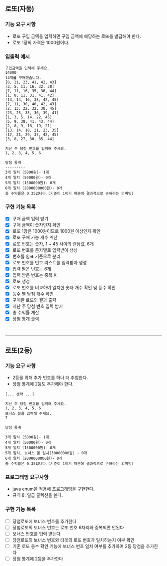 ## 로또(자동)
### 기능 요구 사항
- 로또 구입 금액을 입력하면 구입 금액에 해당하는 로또를 발급해야 한다.
- 로또 1장의 가격은 1000원이다.

### 입출력 예시
```text
구입금액을 입력해 주세요.
14000
14개를 구매했습니다.
[8, 21, 23, 41, 42, 43]
[3, 5, 11, 16, 32, 38]
[7, 11, 16, 35, 36, 44]
[1, 8, 11, 31, 41, 42]
[13, 14, 16, 38, 42, 45]
[7, 11, 30, 40, 42, 43]
[2, 13, 22, 32, 38, 45]
[23, 25, 33, 36, 39, 41]
[1, 3, 5, 14, 22, 45]
[5, 9, 38, 41, 43, 44]
[2, 8, 9, 18, 19, 21]
[13, 14, 18, 21, 23, 35]
[17, 21, 29, 37, 42, 45]
[3, 8, 27, 30, 35, 44]

지난 주 당첨 번호를 입력해 주세요.
1, 2, 3, 4, 5, 6

당첨 통계
---------
3개 일치 (5000원)- 1개
4개 일치 (50000원)- 0개
5개 일치 (1500000원)- 0개
6개 일치 (2000000000원)- 0개
총 수익률은 0.35입니다.(기준이 1이기 때문에 결과적으로 손해라는 의미임)
```

### 구현 기능 목록
- [x] 구매 금액 입력 받기
- [x] 구매 금액이 숫자인지 확인
- [x] 로또 1장은 1000원이므로 1000원 이상인지 확인
- [x] 로또 구매 가능 개수 계산
- [x] 로또 번호는 숫자, 1 ~ 45 사이의 랜덤값, 6개
- [x] 로또 번호를 문자열로 입력받아 생성
- [x] 번호를 쉼표 기준으로 분리
- [x] 로또 번호를 번호 리스트를 입력받아 생성
- [x] 입력 받은 번호는 6개
- [x] 입력 받은 번호는 중복 X
- [x] 로또 생성
- [x] 로또 번호를 비교하여 일치한 숫자 개수 확인 및 등수 확인
- [x] 등수 별 당첨 개수 확인
- [x] 구매한 로또의 결과 출력
- [x] 지난 주 당첨 번호 입력 받기
- [x] 총 수익률 계산
- [x] 당첨 통계 출력

<br/>
<hr/>


## 로또(2등)
### 기능 요구 사항
- 2등을 위해 추가 번호를 하나 더 추첨한다.
- 당첨 통계에 2등도 추가해야 한다.
```text
[... 생략 ...]

지난 주 당첨 번호를 입력해 주세요.
1, 2, 3, 4, 5, 6
보너스 볼을 입력해 주세요.
7

당첨 통계
---------
3개 일치 (5000원)- 1개
4개 일치 (50000원)- 0개
5개 일치 (1500000원)- 0개
5개 일치, 보너스 볼 일치(30000000원) - 0개
6개 일치 (2000000000원)- 0개
총 수익률은 0.35입니다.(기준이 1이기 때문에 결과적으로 손해라는 의미임)
```

### 프로그래밍 요구사항
- java enum을 적용해 프로그래밍을 구현한다.
- 규칙 8: 일급 콜렉션을 쓴다.

### 구현 기능 목록
- [ ] 당첨로또에 보너스 번호를 추가한다
- [ ] 당첨로또의 보너스 번호는 로또 번호 6자리와 중복되면 안된다
- [ ] 보너스 번호를 입력 받는다
- [ ] 당첨로또의 보너스 번호와 타겟의 로또 번호가 일치하는지 여부 확인
- [ ] 기존 로또 등수 확인 기능에 보너스 번호 일치 여부를 추가하여 2등 당첨을 추가한다
- [ ] 당첨 통계에 2등을 추가한다